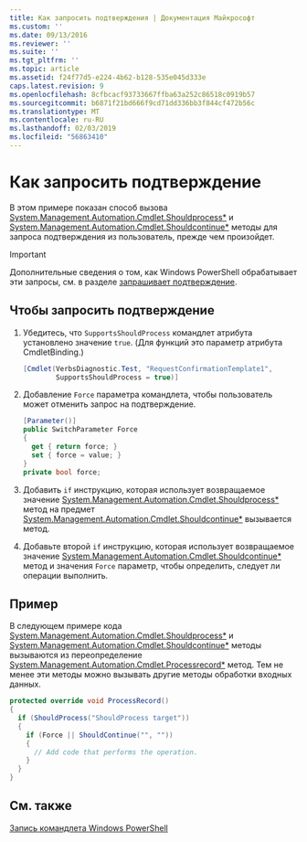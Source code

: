 ```yaml
---
title: Как запросить подтверждения | Документация Майкрософт
ms.custom: ''
ms.date: 09/13/2016
ms.reviewer: ''
ms.suite: ''
ms.tgt_pltfrm: ''
ms.topic: article
ms.assetid: f24f77d5-e224-4b62-b128-535e045d333e
caps.latest.revision: 9
ms.openlocfilehash: 8cfbcacf93733667ffba63a252c86518c0919b57
ms.sourcegitcommit: b6871f21bd666f9cd71dd336bb3f844cf472b56c
ms.translationtype: MT
ms.contentlocale: ru-RU
ms.lasthandoff: 02/03/2019
ms.locfileid: "56863410"
---
```

# <a name="how-to-request-confirmations"></a>Как запросить подтверждение

В этом примере показан способ вызова [System.Management.Automation.Cmdlet.Shouldprocess*](/dotnet/api/System.Management.Automation.Cmdlet.ShouldProcess) и [System.Management.Automation.Cmdlet.Shouldcontinue*](/dotnet/api/System.Management.Automation.Cmdlet.ShouldContinue) методы для запроса подтверждения из пользователь, прежде чем произойдет.

> [!IMPORTANT]
> Дополнительные сведения о том, как Windows PowerShell обрабатывает эти запросы, см. в разделе [запрашивает подтверждение](./requesting-confirmation-from-cmdlets.md).

## <a name="to-request-confirmation"></a>Чтобы запросить подтверждение

1. Убедитесь, что `SupportsShouldProcess` командлет атрибута установлено значение `true`. (Для функций это параметр атрибута CmdletBinding.)

    ```csharp
    [Cmdlet(VerbsDiagnostic.Test, "RequestConfirmationTemplate1",
            SupportsShouldProcess = true)]
    ```

2. Добавление `Force` параметра командлета, чтобы пользователь может отменить запрос на подтверждение.

    ```csharp
    [Parameter()]
    public SwitchParameter Force
    {
      get { return force; }
      set { force = value; }
    }
    private bool force;
    ```

3. Добавить `if` инструкцию, которая использует возвращаемое значение [System.Management.Automation.Cmdlet.Shouldprocess*](/dotnet/api/System.Management.Automation.Cmdlet.ShouldProcess) метод на предмет [System.Management.Automation.Cmdlet.Shouldcontinue*](/dotnet/api/System.Management.Automation.Cmdlet.ShouldContinue) вызывается метод.

4. Добавьте второй `if` инструкцию, которая использует возвращаемое значение [System.Management.Automation.Cmdlet.Shouldcontinue*](/dotnet/api/System.Management.Automation.Cmdlet.ShouldContinue) метод и значения `Force` параметр, чтобы определить, следует ли операции выполнить.

## <a name="example"></a>Пример

В следующем примере кода [System.Management.Automation.Cmdlet.Shouldprocess*](/dotnet/api/System.Management.Automation.Cmdlet.ShouldProcess) и [System.Management.Automation.Cmdlet.Shouldcontinue*](/dotnet/api/System.Management.Automation.Cmdlet.ShouldContinue) методы вызываются из переопределение [System.Management.Automation.Cmdlet.Processrecord*](/dotnet/api/System.Management.Automation.Cmdlet.ProcessRecord) метод. Тем не менее эти методы можно вызывать другие методы обработки входных данных.

```csharp
protected override void ProcessRecord()
{
  if (ShouldProcess("ShouldProcess target"))
  {
    if (Force || ShouldContinue("", ""))
    {
      // Add code that performs the operation.
    }
  }
}
```

## <a name="see-also"></a>См. также

[Запись командлета Windows PowerShell](./writing-a-windows-powershell-cmdlet.md)
